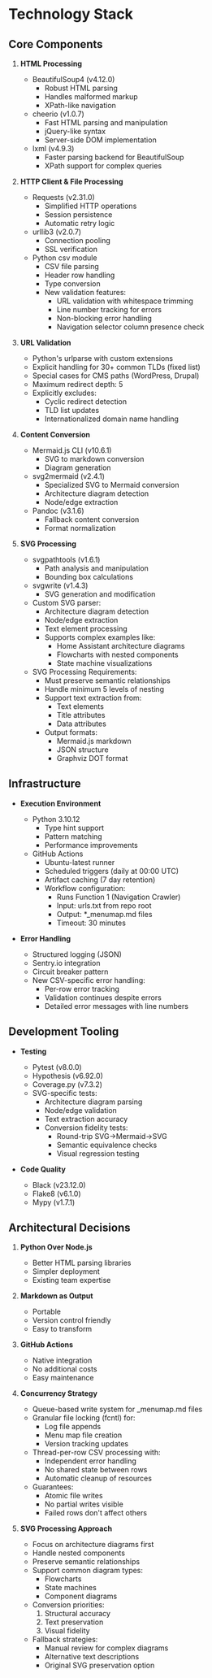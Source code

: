 # Technology Stack

## Core Components

1. **HTML Processing**

   - BeautifulSoup4 (v4.12.0)
     - Robust HTML parsing
     - Handles malformed markup
     - XPath-like navigation
   - cheerio (v1.0.7)
     - Fast HTML parsing and manipulation
     - jQuery-like syntax
     - Server-side DOM implementation
   - lxml (v4.9.3)
     - Faster parsing backend for BeautifulSoup
     - XPath support for complex queries

2. **HTTP Client & File Processing**

   - Requests (v2.31.0)
     - Simplified HTTP operations
     - Session persistence
     - Automatic retry logic
   - urllib3 (v2.0.7)
     - Connection pooling
     - SSL verification
   - Python csv module
     - CSV file parsing
     - Header row handling
     - Type conversion
     - New validation features:
       - URL validation with whitespace trimming
       - Line number tracking for errors
       - Non-blocking error handling
       - Navigation selector column presence check

3. **URL Validation**

   - Python's urlparse with custom extensions
   - Explicit handling for 30+ common TLDs (fixed list)
   - Special cases for CMS paths (WordPress, Drupal)
   - Maximum redirect depth: 5
   - Explicitly excludes:
     - Cyclic redirect detection
     - TLD list updates
     - Internationalized domain name handling

4. **Content Conversion**

   - Mermaid.js CLI (v10.6.1)
     - SVG to markdown conversion
     - Diagram generation
   - svg2mermaid (v2.4.1)
     - Specialized SVG to Mermaid conversion
     - Architecture diagram detection
     - Node/edge extraction
   - Pandoc (v3.1.6)
     - Fallback content conversion
     - Format normalization

5. **SVG Processing**
   - svgpathtools (v1.6.1)
     - Path analysis and manipulation
     - Bounding box calculations
   - svgwrite (v1.4.3)
     - SVG generation and modification
   - Custom SVG parser:
     - Architecture diagram detection
     - Node/edge extraction
     - Text element processing
     - Supports complex examples like:
       - Home Assistant architecture diagrams
       - Flowcharts with nested components
       - State machine visualizations
   - SVG Processing Requirements:
     - Must preserve semantic relationships
     - Handle minimum 5 levels of nesting
     - Support text extraction from:
       - Text elements
       - Title attributes
       - Data attributes
     - Output formats:
       - Mermaid.js markdown
       - JSON structure
       - Graphviz DOT format

## Infrastructure

- **Execution Environment**

  - Python 3.10.12
    - Type hint support
    - Pattern matching
    - Performance improvements
  - GitHub Actions
    - Ubuntu-latest runner
    - Scheduled triggers (daily at 00:00 UTC)
    - Artifact caching (7 day retention)
    - Workflow configuration:
      - Runs Function 1 (Navigation Crawler)
      - Input: urls.txt from repo root
      - Output: \*\_menumap.md files
      - Timeout: 30 minutes

- **Error Handling**
  - Structured logging (JSON)
  - Sentry.io integration
  - Circuit breaker pattern
  - New CSV-specific error handling:
    - Per-row error tracking
    - Validation continues despite errors
    - Detailed error messages with line numbers

## Development Tooling

- **Testing**

  - Pytest (v8.0.0)
  - Hypothesis (v6.92.0)
  - Coverage.py (v7.3.2)
  - SVG-specific tests:
    - Architecture diagram parsing
    - Node/edge validation
    - Text extraction accuracy
    - Conversion fidelity tests:
      - Round-trip SVG->Mermaid->SVG
      - Semantic equivalence checks
      - Visual regression testing

- **Code Quality**
  - Black (v23.12.0)
  - Flake8 (v6.1.0)
  - Mypy (v1.7.1)

## Architectural Decisions

1. **Python Over Node.js**

   - Better HTML parsing libraries
   - Simpler deployment
   - Existing team expertise

2. **Markdown as Output**

   - Portable
   - Version control friendly
   - Easy to transform

3. **GitHub Actions**

   - Native integration
   - No additional costs
   - Easy maintenance

4. **Concurrency Strategy**

   - Queue-based write system for \_menumap.md files
   - Granular file locking (fcntl) for:
     - Log file appends
     - Menu map file creation
     - Version tracking updates
   - Thread-per-row CSV processing with:
     - Independent error handling
     - No shared state between rows
     - Automatic cleanup of resources
   - Guarantees:
     - Atomic file writes
     - No partial writes visible
     - Failed rows don't affect others

5. **SVG Processing Approach**
   - Focus on architecture diagrams first
   - Handle nested components
   - Preserve semantic relationships
   - Support common diagram types:
     - Flowcharts
     - State machines
     - Component diagrams
   - Conversion priorities:
     1. Structural accuracy
     2. Text preservation
     3. Visual fidelity
   - Fallback strategies:
     - Manual review for complex diagrams
     - Alternative text descriptions
     - Original SVG preservation option
